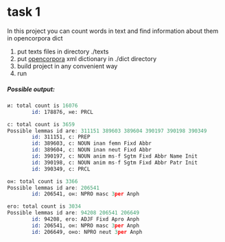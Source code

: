 # task 1
In this project you can count words in text and find information about them in opencorpora dict

1. put texts files in directory ./texts
2. put [opencorpora](http://opencorpora.org/files/export/dict/dict.opcorpora.xml.zip) xml dictionary in ./dict directory
3. build project in any convenient way
4. run

##### Possible output:
```asm
и: total count is 16076
        id: 178876, не: PRCL

с: total count is 3659
Possible lemmas id are: 311151 389603 389604 390197 390198 390349
        id: 311151, с: PREP
        id: 389603, с: NOUN inan femn Fixd Abbr
        id: 389604, с: NOUN inan neut Fixd Abbr
        id: 390197, с: NOUN anim ms-f Sgtm Fixd Abbr Name Init
        id: 390198, с: NOUN anim ms-f Sgtm Fixd Abbr Patr Init
        id: 390349, с: PRCL

он: total count is 3366
Possible lemmas id are: 206541
        id: 206541, он: NPRO masc 3per Anph

его: total count is 3034
Possible lemmas id are: 94208 206541 206649
        id: 94208, его: ADJF Fixd Apro Anph
        id: 206541, он: NPRO masc 3per Anph
        id: 206649, оно: NPRO neut 3per Anph
```
